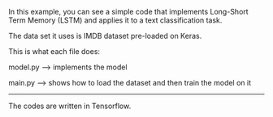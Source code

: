 In this example, you can see a simple code that implements Long-Short Term Memory (LSTM) and applies it to a text classification task.

The data set it uses is IMDB dataset pre-loaded on Keras. 

This is what each file does:

model.py  -->  implements the model

main.py --> shows how to load the dataset and then train the model on it

---------------------
The codes are written in Tensorflow.
